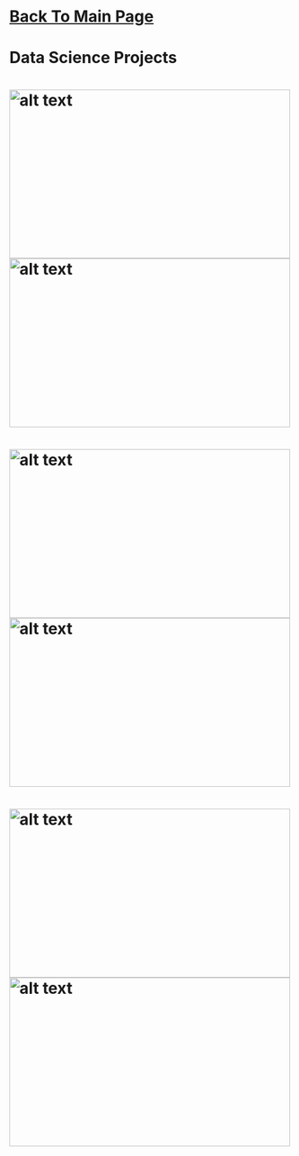 # [Back To Main Page](https://charliethomasct82.github.io/test-github-pages/)
# Data Science Projects

# [<img src="https://github.com/charliethomasct82/Charlie-Portfolio/assets/93368865/29e55dfc-4e9f-4cbb-ab3f-1a604e5bf689" alt="alt text" width="500" height="300">](https://github.com/charliethomasct82/Bike_sharing_regression)[<img src="https://github.com/charliethomasct82/Charlie-Portfolio/assets/93368865/45cca87e-628f-4ee4-b02d-64664ddeba1f" alt="alt text" width="500" height="300">](https://github.com/charliethomasct82/Research_Thesis) 

# [<img src="https://github.com/charliethomasct82/Charlie-Portfolio/assets/93368865/b748c152-48f1-4062-a6ea-1db8edff350c" alt="alt text" width="500" height="300">](https://github.com/charliethomasct82/Research_Thesis)[<img src="https://github.com/charliethomasct82/Charlie-Portfolio/assets/93368865/252096da-5bab-42af-b22e-63242a40a2ff" alt="alt text" width="500" height="300">](https://github.com/charliethomasct82/Automatic_ticket_classification)

# [<img src="https://github.com/charliethomasct82/Charlie-Portfolio/assets/93368865/042f50fa-e145-4b70-9bd4-77a3b24837bd" alt="alt text" width="500" height="300">](https://github.com/charliethomasct82/Gesture-Recognition)[<img src="https://github.com/charliethomasct82/Charlie-Portfolio/assets/93368865/252096da-5bab-42af-b22e-63242a40a2ff" alt="alt text" width="500" height="300">](https://github.com/charliethomasct82/Automatic_ticket_classification)


